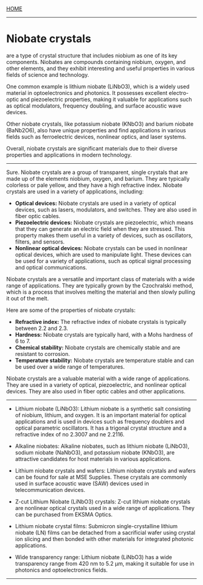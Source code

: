 [HOME](/README.md)     

-----------------------
 
# Niobate crystals     

are a type of crystal structure that includes niobium as one of its key components. Niobates are compounds containing niobium, oxygen, and other elements, and they exhibit interesting and useful properties in various fields of science and technology.

One common example is lithium niobate (LiNbO3), which is a widely used material in optoelectronics and photonics. It possesses excellent electro-optic and piezoelectric properties, making it valuable for applications such as optical modulators, frequency doubling, and surface acoustic wave devices.

Other niobate crystals, like potassium niobate (KNbO3) and barium niobate (BaNb2O6), also have unique properties and find applications in various fields such as ferroelectric devices, nonlinear optics, and laser systems.

Overall, niobate crystals are significant materials due to their diverse properties and applications in modern technology.   

-------------------------   

Sure. Niobate crystals are a group of transparent, single crystals that are made up of the elements niobium, oxygen, and barium. They are typically colorless or pale yellow, and they have a high refractive index. Niobate crystals are used in a variety of applications, including:

* **Optical devices:** Niobate crystals are used in a variety of optical devices, such as lasers, modulators, and switches. They are also used in fiber optic cables.
* **Piezoelectric devices:** Niobate crystals are piezoelectric, which means that they can generate an electric field when they are stressed. This property makes them useful in a variety of devices, such as oscillators, filters, and sensors.
* **Nonlinear optical devices:** Niobate crystals can be used in nonlinear optical devices, which are used to manipulate light. These devices can be used for a variety of applications, such as optical signal processing and optical communications.

Niobate crystals are a versatile and important class of materials with a wide range of applications. They are typically grown by the Czochralski method, which is a process that involves melting the material and then slowly pulling it out of the melt.

Here are some of the properties of niobate crystals:

* **Refractive index:** The refractive index of niobate crystals is typically between 2.2 and 2.3.
* **Hardness:** Niobate crystals are typically hard, with a Mohs hardness of 6 to 7.
* **Chemical stability:** Niobate crystals are chemically stable and are resistant to corrosion.
* **Temperature stability:** Niobate crystals are temperature stable and can be used over a wide range of temperatures.

Niobate crystals are a valuable material with a wide range of applications. They are used in a variety of optical, piezoelectric, and nonlinear optical devices. They are also used in fiber optic cables and other applications.

-------------------------     

- Lithium niobate (LiNbO3): Lithium niobate is a synthetic salt consisting of niobium, lithium, and oxygen. It is an important material for optical applications and is used in devices such as frequency doublers and optical parametric oscillators. It has a trigonal crystal structure and a refractive index of no 2.3007 and ne 2.2116.

- Alkaline niobates: Alkaline niobates, such as lithium niobate (LiNbO3), sodium niobate (NaNbO3), and potassium niobate (KNbO3), are attractive candidates for host materials in various applications.

- Lithium niobate crystals and wafers: Lithium niobate crystals and wafers can be found for sale at MSE Supplies. These crystals are commonly used in surface acoustic wave (SAW) devices used in telecommunication devices.

- Z-cut Lithium Niobate (LiNbO3) crystals: Z-cut lithium niobate crystals are nonlinear optical crystals used in a wide range of applications. They can be purchased from EKSMA Optics.

- Lithium niobate crystal films: Submicron single-crystalline lithium niobate (LN) films can be detached from a sacrificial wafer using crystal ion slicing and then bonded with other materials for integrated photonic applications.

- Wide transparency range: Lithium niobate (LiNbO3) has a wide transparency range from 420 nm to 5.2 µm, making it suitable for use in photonics and optoelectronics fields.

---------------------------
